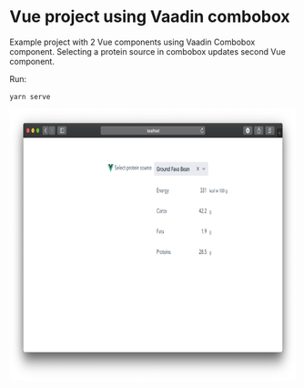 # Vue project using Vaadin combobox

Example project with 2 Vue components using Vaadin Combobox component. 
Selecting a protein source in combobox updates second Vue component.

Run:
```
yarn serve
```

<img src="https://github.com/m1kah/vue-vaadin-combobox/raw/master/doc/screenshot.png?raw=true" width="778px" height="477px" />
